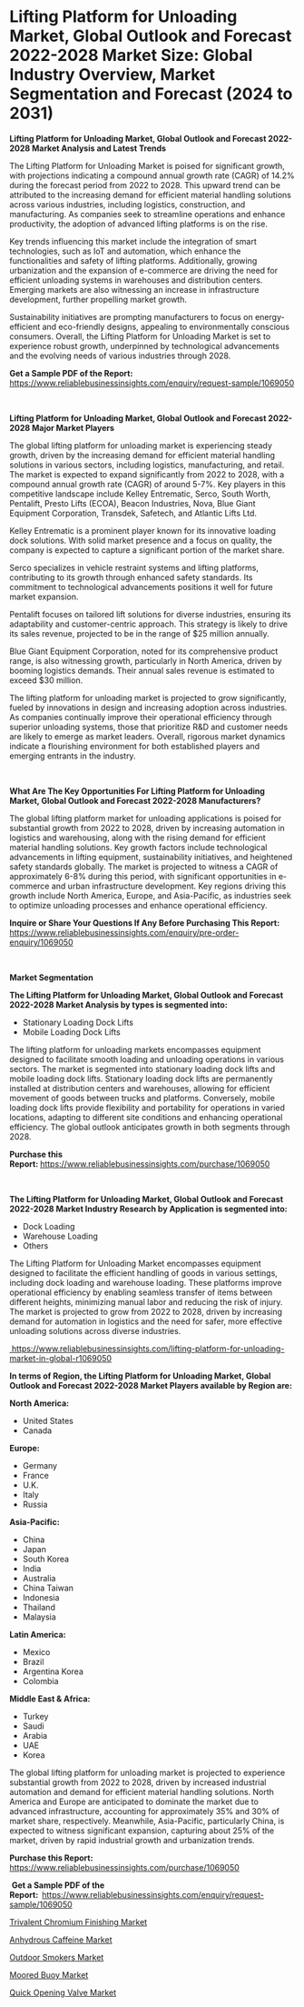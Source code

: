 <p><h1>Lifting Platform for Unloading Market, Global Outlook and Forecast 2022-2028 Market Size: Global Industry Overview, Market Segmentation and Forecast (2024 to 2031)</h1></p><p><strong>Lifting Platform for Unloading Market, Global Outlook and Forecast 2022-2028 Market Analysis and Latest Trends</strong></p>
<p><p>The Lifting Platform for Unloading Market is poised for significant growth, with projections indicating a compound annual growth rate (CAGR) of 14.2% during the forecast period from 2022 to 2028. This upward trend can be attributed to the increasing demand for efficient material handling solutions across various industries, including logistics, construction, and manufacturing. As companies seek to streamline operations and enhance productivity, the adoption of advanced lifting platforms is on the rise.</p><p>Key trends influencing this market include the integration of smart technologies, such as IoT and automation, which enhance the functionalities and safety of lifting platforms. Additionally, growing urbanization and the expansion of e-commerce are driving the need for efficient unloading systems in warehouses and distribution centers. Emerging markets are also witnessing an increase in infrastructure development, further propelling market growth.</p><p>Sustainability initiatives are prompting manufacturers to focus on energy-efficient and eco-friendly designs, appealing to environmentally conscious consumers. Overall, the Lifting Platform for Unloading Market is set to experience robust growth, underpinned by technological advancements and the evolving needs of various industries through 2028.</p></p>
<p><strong>Get a Sample PDF of the Report:&nbsp;</strong> <a href="https://www.reliablebusinessinsights.com/enquiry/request-sample/1069050">https://www.reliablebusinessinsights.com/enquiry/request-sample/1069050</a></p>
<p>&nbsp;</p>
<p><strong>Lifting Platform for Unloading Market, Global Outlook and Forecast 2022-2028 Major Market Players</strong></p>
<p><p>The global lifting platform for unloading market is experiencing steady growth, driven by the increasing demand for efficient material handling solutions in various sectors, including logistics, manufacturing, and retail. The market is expected to expand significantly from 2022 to 2028, with a compound annual growth rate (CAGR) of around 5-7%. Key players in this competitive landscape include Kelley Entrematic, Serco, South Worth, Pentalift, Presto Lifts (ECOA), Beacon Industries, Nova, Blue Giant Equipment Corporation, Transdek, Safetech, and Atlantic Lifts Ltd.</p><p>Kelley Entrematic is a prominent player known for its innovative loading dock solutions. With solid market presence and a focus on quality, the company is expected to capture a significant portion of the market share.</p><p>Serco specializes in vehicle restraint systems and lifting platforms, contributing to its growth through enhanced safety standards. Its commitment to technological advancements positions it well for future market expansion.</p><p>Pentalift focuses on tailored lift solutions for diverse industries, ensuring its adaptability and customer-centric approach. This strategy is likely to drive its sales revenue, projected to be in the range of $25 million annually.</p><p>Blue Giant Equipment Corporation, noted for its comprehensive product range, is also witnessing growth, particularly in North America, driven by booming logistics demands. Their annual sales revenue is estimated to exceed $30 million.</p><p>The lifting platform for unloading market is projected to grow significantly, fueled by innovations in design and increasing adoption across industries. As companies continually improve their operational efficiency through superior unloading systems, those that prioritize R&D and customer needs are likely to emerge as market leaders. Overall, rigorous market dynamics indicate a flourishing environment for both established players and emerging entrants in the industry.</p></p>
<p>&nbsp;</p>
<p><strong>What Are The Key Opportunities For Lifting Platform for Unloading Market, Global Outlook and Forecast 2022-2028 Manufacturers?</strong></p>
<p><p>The global lifting platform market for unloading applications is poised for substantial growth from 2022 to 2028, driven by increasing automation in logistics and warehousing, along with the rising demand for efficient material handling solutions. Key growth factors include technological advancements in lifting equipment, sustainability initiatives, and heightened safety standards globally. The market is projected to witness a CAGR of approximately 6-8% during this period, with significant opportunities in e-commerce and urban infrastructure development. Key regions driving this growth include North America, Europe, and Asia-Pacific, as industries seek to optimize unloading processes and enhance operational efficiency.</p></p>
<p><strong>Inquire or Share Your Questions If Any Before Purchasing This Report:</strong> <a href="https://www.reliablebusinessinsights.com/enquiry/pre-order-enquiry/1069050">https://www.reliablebusinessinsights.com/enquiry/pre-order-enquiry/1069050</a></p>
<p>&nbsp;</p>
<p><strong>Market Segmentation</strong></p>
<p><strong>The Lifting Platform for Unloading Market, Global Outlook and Forecast 2022-2028 Market Analysis by types is segmented into:</strong></p>
<p><ul><li>Stationary Loading Dock Lifts</li><li>Mobile Loading Dock Lifts</li></ul></p>
<p><p>The lifting platform for unloading markets encompasses equipment designed to facilitate smooth loading and unloading operations in various sectors. The market is segmented into stationary loading dock lifts and mobile loading dock lifts. Stationary loading dock lifts are permanently installed at distribution centers and warehouses, allowing for efficient movement of goods between trucks and platforms. Conversely, mobile loading dock lifts provide flexibility and portability for operations in varied locations, adapting to different site conditions and enhancing operational efficiency. The global outlook anticipates growth in both segments through 2028.</p></p>
<p><strong>Purchase this Report:&nbsp;</strong><a href="https://www.reliablebusinessinsights.com/purchase/1069050">https://www.reliablebusinessinsights.com/purchase/1069050</a></p>
<p>&nbsp;</p>
<p><strong>The Lifting Platform for Unloading Market, Global Outlook and Forecast 2022-2028 Market Industry Research by Application is segmented into:</strong></p>
<p><ul><li>Dock Loading</li><li>Warehouse Loading</li><li>Others</li></ul></p>
<p><p>The Lifting Platform for Unloading Market encompasses equipment designed to facilitate the efficient handling of goods in various settings, including dock loading and warehouse loading. These platforms improve operational efficiency by enabling seamless transfer of items between different heights, minimizing manual labor and reducing the risk of injury. The market is projected to grow from 2022 to 2028, driven by increasing demand for automation in logistics and the need for safer, more effective unloading solutions across diverse industries.</p></p>
<p><a href="https://www.reliablebusinessinsights.com/lifting-platform-for-unloading-market-in-global-r1069050">&nbsp;https://www.reliablebusinessinsights.com/lifting-platform-for-unloading-market-in-global-r1069050</a></p>
<p><strong>In terms of Region, the Lifting Platform for Unloading Market, Global Outlook and Forecast 2022-2028 Market Players available by Region are:</strong></p>
<p>
    <p> <strong> North America: </strong>
        <ul>
            <li>United States</li>
            <li>Canada</li>
        </ul>
        </p> 
    <p> <strong> Europe: </strong>
        <ul>
            <li>Germany</li>
            <li>France</li>
            <li>U.K.</li>
            <li>Italy</li>
            <li>Russia</li>
        </ul>
        </p> 
    <p> <strong> Asia-Pacific: </strong>
        <ul>
            <li>China</li>
            <li>Japan</li>
            <li>South Korea</li>
            <li>India</li>
            <li>Australia</li>
            <li>China Taiwan</li>
            <li>Indonesia</li>
            <li>Thailand</li>
            <li>Malaysia</li>
        </ul>
        </p> 
    <p> <strong> Latin America: </strong>
        <ul>
            <li>Mexico</li>
            <li>Brazil</li>
            <li>Argentina Korea</li>
            <li>Colombia</li>
        </ul>
        </p> 
    <p> <strong> Middle East & Africa: </strong>
        <ul>
            <li>Turkey</li>
            <li>Saudi</li>
            <li>Arabia</li>
            <li>UAE</li>
            <li>Korea</li>
        </ul>
    </p>
    </p>
<p><p>The global lifting platform for unloading market is projected to experience substantial growth from 2022 to 2028, driven by increased industrial automation and demand for efficient material handling solutions. North America and Europe are anticipated to dominate the market due to advanced infrastructure, accounting for approximately 35% and 30% of market share, respectively. Meanwhile, Asia-Pacific, particularly China, is expected to witness significant expansion, capturing about 25% of the market, driven by rapid industrial growth and urbanization trends.</p></p>
<p><strong>Purchase this Report: </strong><a href="https://www.reliablebusinessinsights.com/purchase/1069050">https://www.reliablebusinessinsights.com/purchase/1069050</a></p>
<p>&nbsp;<strong>Get a Sample PDF of the Report:&nbsp;&nbsp;</strong><a href="https://www.reliablebusinessinsights.com/enquiry/request-sample/1069050">https://www.reliablebusinessinsights.com/enquiry/request-sample/1069050</a></p>
<p><strong></strong></p>
<p><p><a href="https://www.linkedin.com/pulse/charting-future-comprehensive-analysis-global-trivalent-nhzie?trackingId=avofwG3bRai8%2By0pu7%2F1vw%3D%3D">Trivalent Chromium Finishing Market</a></p><p><a href="https://issuu.com/reportprime-2/docs/anhydrous-caffeine-market-size-2030_0d0ba5df3d32c8">Anhydrous Caffeine Market</a></p><p><a href="https://www.linkedin.com/pulse/outdoor-smokers-market-growth-outlook-from-2024-2031-qemce?trackingId=p9rgpU9JQ2irgGs%2Fx075kg%3D%3D">Outdoor Smokers Market</a></p><p><a href="https://medium.com/@jakobeblake51/the-global-moored-buoy-market-is-expected-to-witness-a-compound-annual-growth-rate-cagr-of-10-6-cb5dc33a8a3d">Moored Buoy Market</a></p><p><a href="https://medium.com/@jakobeblake51/the-global-quick-opening-valve-market-is-at-the-forefront-of-innovation-driving-rapid-industry-6c464f7495f6">Quick Opening Valve Market</a></p></p>